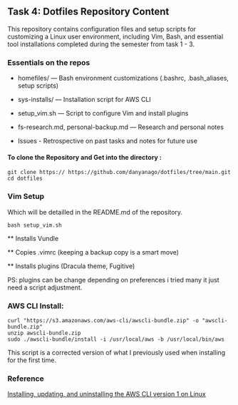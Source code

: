 ## Task 4: Dotfiles Repository Content 


This repository contains configuration files and setup scripts for customizing a Linux user environment, including Vim, Bash, and essential tool installations completed during the semester from task 1 - 3.


### Essentials on the repos

* homefiles/ — Bash environment customizations (.bashrc, .bash_aliases, setup scripts)

* sys-installs/ — Installation script for AWS CLI

* setup_vim.sh — Script to configure Vim and install plugins

* fs-research.md, personal-backup.md — Research and personal notes

* Issues - Retrospective on past tasks and notes for future use 
 
 #### To clone the Repository and Get into the directory :

  ```
git clone https:// https://github.com/danyanago/dotfiles/tree/main.git
cd dotfiles

  ```
### Vim Setup
 Which will be detailled in the README.md of the repository.
 ```
bash setup_vim.sh

```
** Installs Vundle

** Copies .vimrc (keeping a backup copy is a smart move)

** Installs plugins (Dracula theme, Fugitive)

PS: plugins can be change depending on preferences i tried many it just need a script adjustment.

### AWS CLI Install:

```
curl "https://s3.amazonaws.com/aws-cli/awscli-bundle.zip" -o "awscli-bundle.zip"
unzip awscli-bundle.zip
sudo ./awscli-bundle/install -i /usr/local/aws -b /usr/local/bin/aws

```
This script is a corrected version of what I previously used when installing for the first time.

### Reference 

[Installing, updating, and uninstalling the AWS CLI version 1 on Linux](https://docs.aws.amazon.com/cli/v1/userguide/install-linux.html)

